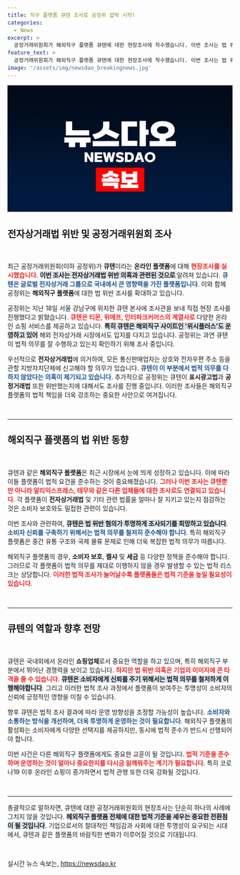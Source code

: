 ```yaml
---
title: 직구 플랫폼 큐텐 조사로 공정위 압박 시작!
categories:
  - News
excerpt: >
  공정거래위원회가 해외직구 플랫폼 큐텐에 대한 현장조사에 착수했습니다. 이번 조사는 법 위반 의혹으로, 법적 절차의 파장이 예상됩니다. 큐텐의 운명은 어떻게 될까요? 클릭해보세요!
feature_text: >
  공정거래위원회가 해외직구 플랫폼 큐텐에 대한 현장조사에 착수했습니다. 이번 조사는 법 위반 의혹으로, 법적 절차의 파장이 예상됩니다. 큐텐의 운명은 어떻게 될까요? 클릭해보세요!
image: '/assets/img/newsdao_breakingnews.jpg'
---
```


<p><img src="/assets/img/newsdao_breakingnews.jpg" alt="cryptoinkorea 속보" /></p>

<h2 data-ke-size="size26">전자상거래법 위반 및 공정거래위원회 조사</h2>

<p data-ke-size="size16">&nbsp;</p>

<p>최근 공정거래위원회(이하 공정위)가 <strong>큐텐</strong>이라는 <strong>온라인 플랫폼</strong>에 대해 <b><span style="color: #ee2323;">현장조사를 실시했습니다</span></b>. <b><span style="background-color: #21538527;">이번 조사는 전자상거래법 위반 의혹과 관련된 것으로 </span></b> 알려져 있습니다. <b><span style="color: #1a5490;">큐텐은 글로벌 전자상거래 그룹으로 국내에서 큰 영향력을 가진 플랫폼입니다</span></b>. 이와 함께 공정위는 <strong>해외직구 플랫폼</strong>에 대한 법 위반 조사를 확대하고 있습니다. </p>

<p>공정위는 지난 18일 서울 강남구에 위치한 큐텐 본사에 조사관을 보내 직접 현장 조사를 진행했다고 밝혔습니다. <b><span style="color: #ee2323;">큐텐은 티몬, 위메프, 인터파크커머스의 계열사로 </span></b> 다양한 온라인 쇼핑 서비스를 제공하고 있습니다. <b><span style="background-color: #21538527;">특히 큐텐은 해외직구 사이트인 '위시플러스'도 운영하고 있어</span></b> 해외 전자상거래 시장에서도 입지를 다지고 있습니다. 공정위는 과연 큐텐이 법적 의무를 잘 수행하고 있는지 확인하기 위해 조사 중입니다. </p>

<p>우선적으로 <strong>전자상거래법</strong>에 의거하여, 모든 통신판매업자는 상호와 전자우편 주소 등을 관할 지방자치단체에 신고해야 할 의무가 있습니다. <b><span style="color: #1a5490;">큐텐이 이 부분에서 법적 의무를 다하지 않았다는 의혹이 제기되고 있습니다</span></b>. 추가적으로 공정위는 큐텐이 <strong>표시광고법</strong>과 <strong>공정거래법</strong> 또한 위반했는지에 대해서도 조사를 진행 중입니다. 이러한 조사들은 해외직구 플랫폼의 법적 책임을 더욱 강조하는 중요한 사안으로 여겨집니다.</p>

<p data-ke-size="size16">&nbsp;</p>

<hr>

<h2 data-ke-size="size26">해외직구 플랫폼의 법 위반 동향</h2>

<p data-ke-size="size16">&nbsp;</p>

<p>큐텐과 같은 <strong>해외직구 플랫폼</strong>은 최근 시장에서 눈에 띄게 성장하고 있습니다. 이에 따라 이들 플랫폼이 법적 요건을 준수하는 것이 중요해졌습니다. <b><span style="color: #ee2323;">그러나 이번 조사는 큐텐뿐만 아니라 알리익스프레스, 테무와 같은 다른 업체들에 대한 조사로도 연결되고 있습니다</span></b>. 각 플랫폼이 <strong>전자상거래법</strong> 및 기타 관련 법률을 얼마나 잘 지키고 있는지 점검하는 것은 소비자 보호와도 밀접한 관련이 있습니다. </p>

<p>이번 조사와 관련하여, <b><span style="background-color: #21538527;">큐텐은 법 위반 혐의가 투명하게 조사되기를 희망하고 있습니다</span></b>. <b><span style="color: #1a5490;">소비자 신뢰를 구축하기 위해서는 법적 의무를 철저히 준수해야 합니다</span></b>. 특히 해외직구 플랫폼은 중간 유통 구조와 국제 물류 문제로 인해 더욱 복잡한 법적 의무가 따릅니다. </p>

<p>해외직구 플랫폼의 경우, <strong>소비자 보호</strong>, <strong>켈샤</strong> 및 <strong>세금</strong> 등 다양한 정책을 준수해야 합니다. 그러므로 각 플랫폼이 법적 의무를 제대로 이행하지 않을 경우 발생할 수 있는 법적 리스크는 상당합니다. <b><span style="color: #ee2323;">이러한 법적 조사가 늘어날수록 플랫폼들은 법적 기준을 높일 필요성이 있습니다</span></b>.</p>

<p data-ke-size="size16">&nbsp;</p>

<hr>

<h2 data-ke-size="size26">큐텐의 역할과 향후 전망</h2>

<p data-ke-size="size16">&nbsp;</p>

<p>큐텐은 국내외에서 온라인 <strong>쇼핑업체</strong>로서 중요한 역할을 하고 있으며, 특히 해외직구 부분에서 뛰어난 경쟁력을 보이고 있습니다. <b><span style="color: #ee2323;">하지만 법 위반 의혹은 기업의 이미지에 큰 타격을 줄 수 있습니다</span></b>. <b><span style="background-color: #21538527;">큐텐은 소비자에게 신뢰를 주기 위해서는 법적 의무를 철저하게 이행해야합니다</span></b>. 그리고 이러한 법적 조사 과정에서 플랫폼이 보여주는 투명성이 소비자의 신뢰에 긍정적인 영향을 미칠 수 있습니다.</p>

<p>향후 큐텐은 법적 조사 결과에 따라 운영 방향성을 조정할 가능성이 높습니다. <b><span style="color: #1a5490;">소비자와 소통하는 방식을 개선하며, 더욱 투명하게 운영하는 것이 필요합니다</span></b>. 해외직구 플랫폼의 활성화는 소비자에게 다양한 선택지를 제공하지만, 동시에 법적 준수가 반드시 선행되어야 합니다. </p>

<p>이번 사건은 다른 해외직구 플랫폼에게도 중요한 교훈이 될 것입니다. <b><span style="color: #ee2323;">법적 기준을 준수하며 운영하는 것이 얼마나 중요한지를 다시금 일깨워주는 계기가 필요합니다</span></b>. 특히 코로나19 이후 온라인 쇼핑이 증가하면서 법적 관행 또한 더욱 강화될 것입니다. </p>

<p data-ke-size="size16">&nbsp;</p>

<hr>

<p>총괄적으로 말하자면, 큐텐에 대한 공정거래위원회의 현장조사는 단순히 하나의 사례에 그치지 않을 것입니다. <b><span style="background-color: #21538527;">헤외직구 플랫폼 전체에 대한 법적 기준을 세우는 중요한 전환점이 될 것입니다</span></b>. 기업으로서의 절대적인 책임감과 사회에 대한 투명성이 요구되는 시대에서, 큐텐과 같은 플랫폼의 바람직한 변화가 이루어질 것으로 기대됩니다. </p>

<p data-ke-size="size16">&nbsp;</p>
실시간 뉴스 속보는, <a href="https://newsdao.kr" rel="dofollow">https://newsdao.kr</a>


